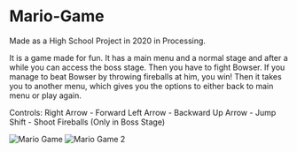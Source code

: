 # Mario-Game

Made as a High School Project in 2020 in Processing.

It is a game made for fun. 
It has a main menu and a normal stage and after a while you can access the boss stage. Then you have to fight Bowser.
If you manage to beat Bowser by throwing fireballs at him, you win! Then it takes you to another menu, which gives you the
options to either back to main menu or play again.

Controls:
Right Arrow - Forward
Left Arrow - Backward
Up Arrow - Jump
Shift - Shoot Fireballs (Only in Boss Stage)

![Mario Game](https://user-images.githubusercontent.com/107481094/182886574-6812b194-7399-46fc-87f6-f46c7d1a784d.JPG)
![Mario Game 2](https://user-images.githubusercontent.com/107481094/182886759-60c2542f-c580-4c02-aadd-aec5a0bdc374.JPG)
